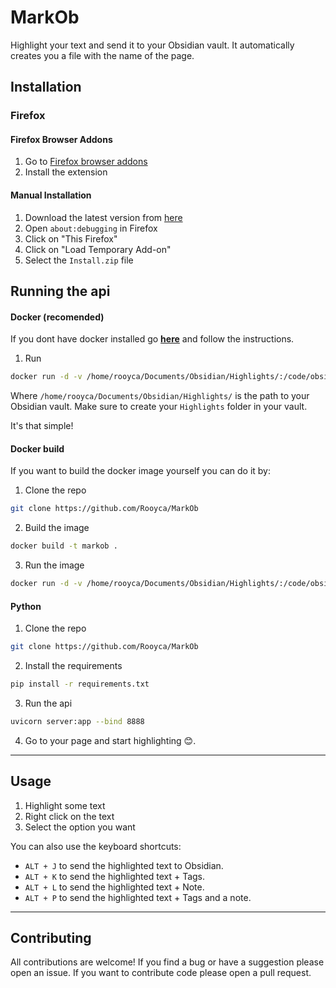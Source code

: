 # **MarkOb**


Highlight your text and send it to your Obsidian vault. It automatically creates you a file with the name of the page.

## Installation

### Firefox

#### Firefox Browser Addons

1. Go to [Firefox browser addons](https://addons.mozilla.org/en-US/firefox/addon/markob/)
2. Install the extension

#### Manual Installation

1. Download the latest version from [here](Install.zip)
2. Open `about:debugging` in Firefox
3. Click on "This Firefox"
4. Click on "Load Temporary Add-on"
5. Select the `Install.zip` file

## Running the api

#### Docker (recomended)

If you dont have docker installed go [**here**](https://docs.docker.com/engine/install/) and follow the instructions.

1. Run 

```bash
docker run -d -v /home/rooyca/Documents/Obsidian/Highlights/:/code/obsi -p 8888:8888 rooyca/markob
```

Where `/home/rooyca/Documents/Obsidian/Highlights/` is the path to your Obsidian vault. Make sure to create your `Highlights` folder in your vault.

It's that simple!

#### Docker build

If you want to build the docker image yourself you can do it by:

1. Clone the repo

```bash
git clone https://github.com/Rooyca/MarkOb
```

2. Build the image

```bash
docker build -t markob .
```

3. Run the image

```bash
docker run -d -v /home/rooyca/Documents/Obsidian/Highlights/:/code/obsi -p 8888:8888 markob
```

#### Python

1. Clone the repo

```bash
git clone https://github.com/Rooyca/MarkOb
```

2. Install the requirements

```bash
pip install -r requirements.txt
```

3. Run the api

```bash
uvicorn server:app --bind 8888
```

4. Go to your page and start highlighting 😊.

---

## Usage

1. Highlight some text
2. Right click on the text
3. Select the option you want

You can also use the keyboard shortcuts:

- `ALT + J` to send the highlighted text to Obsidian.
- `ALT + K` to send the highlighted text + Tags.
- `ALT + L` to send the highlighted text + Note.
- `ALT + P` to send the highlighted text + Tags and a note.

---

## Contributing

All contributions are welcome! If you find a bug or have a suggestion please open an issue. If you want to contribute code please open a pull request.











